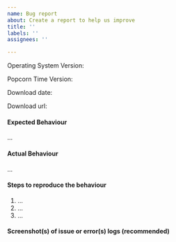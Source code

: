 ```yaml
---
name: Bug report
about: Create a report to help us improve
title: ''
labels: ''
assignees: ''

---
```


<!--
If you are asking a question rather than filing a bug, try one of these instead:
- Wiki & FAQ (https://github.com/popcorn-official/popcorn-android/wiki)
- Reddit /r/PopCornTimeApp (https://www.reddit.com/r/PopCornTimeApp/)
- Popcorn Time Forum (https://discuss.popcorntime.app/)
-->

Operating System Version:
<!-- Android? AndroidTV?-->

Popcorn Time Version:
<!-- What version of Popcorn Time are you running? -->

Download date:
<!-- When did you install Popcorn Time? -->

Download url:
<!-- Since there are pre-release builds and it's difficult to track if download is a release or just random build from jenkins. -->

#### Expected Behaviour
<!-- What did you think the app was going to do? -->
...

#### Actual Behaviour
<!-- What does the app do instead? -->
...

#### Steps to reproduce the behaviour
<!-- What steps do we need to take to find the same bug that you found? -->

1. ...
2. ...
3. ...

#### Screenshot(s) of issue or error(s) logs (recommended)
<!-- Screenshot helps with finding why stuff breaks -->
